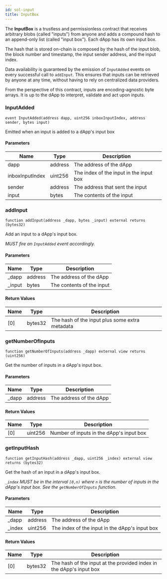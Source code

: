 ```yaml
---
id: sol-input
title: InputBox
---
```


The **InputBox** is a trustless and permissionless contract that receives arbitrary blobs
(called "inputs") from anyone and adds a compound hash to an append-only list
(called "input box"). Each dApp has its own input box.

The hash that is stored on-chain is composed by the hash of the input blob,
the block number and timestamp, the input sender address, and the input index.

Data availability is guaranteed by the emission of `InputAdded` events
on every successful call to `addInput`. This ensures that inputs can be
retrieved by anyone at any time, without having to rely on centralized data
providers.

From the perspective of this contract, inputs are encoding-agnostic byte
arrays. It is up to the dApp to interpret, validate and act upon inputs.

### InputAdded

```solidity
event InputAdded(address dapp, uint256 inboxInputIndex, address sender, bytes input)
```

Emitted when an input is added to a dApp's input box

#### Parameters

| Name            | Type    | Description                             |
| --------------- | ------- | --------------------------------------- |
| dapp            | address | The address of the dApp                 |
| inboxInputIndex | uint256 | The index of the input in the input box |
| sender          | address | The address that sent the input         |
| input           | bytes   | The contents of the input               |

### addInput

```solidity
function addInput(address _dapp, bytes _input) external returns (bytes32)
```

Add an input to a dApp's input box.

_MUST fire an `InputAdded` event accordingly._

#### Parameters

| Name    | Type    | Description               |
| ------- | ------- | ------------------------- |
| \_dapp  | address | The address of the dApp   |
| \_input | bytes   | The contents of the input |

#### Return Values

| Name | Type    | Description                                    |
| ---- | ------- | ---------------------------------------------- |
| [0]  | bytes32 | The hash of the input plus some extra metadata |

### getNumberOfInputs

```solidity
function getNumberOfInputs(address _dapp) external view returns (uint256)
```

Get the number of inputs in a dApp's input box.

#### Parameters

| Name   | Type    | Description             |
| ------ | ------- | ----------------------- |
| \_dapp | address | The address of the dApp |

#### Return Values

| Name | Type    | Description                              |
| ---- | ------- | ---------------------------------------- |
| [0]  | uint256 | Number of inputs in the dApp's input box |

### getInputHash

```solidity
function getInputHash(address _dapp, uint256 _index) external view returns (bytes32)
```

Get the hash of an input in a dApp's input box.

_`_index` MUST be in the interval `[0,n)` where `n` is the number of
inputs in the dApp's input box. See the `getNumberOfInputs` function._

#### Parameters

| Name    | Type    | Description                                    |
| ------- | ------- | ---------------------------------------------- |
| \_dapp  | address | The address of the dApp                        |
| \_index | uint256 | The index of the input in the dApp's input box |

#### Return Values

| Name | Type    | Description                                                         |
| ---- | ------- | ------------------------------------------------------------------- |
| [0]  | bytes32 | The hash of the input at the provided index in the dApp's input box |

